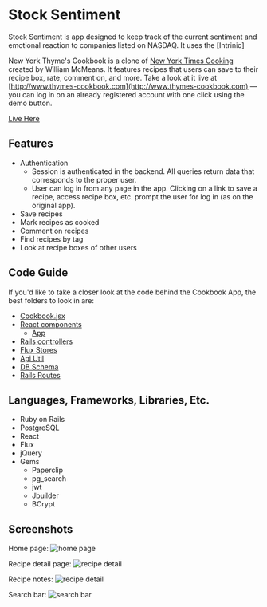 # Stock Sentiment

Stock Sentiment is app designed to keep track of the current sentiment and emotional reaction to companies listed on NASDAQ. It uses the [Intrinio]

New York Thyme's Cookbook is a clone of [New York Times Cooking](http://www.cooking.nytimes.com) created by William McMeans. It features recipes that users can save to their recipe box, rate, comment on, and more. Take a look at it live at [http://www.thymes-cookbook.com](http://www.thymes-cookbook.com) — you can log in on an already registered account with one click using the demo button.

[Live Here][live]

[live]: http://www.thymes-cookbook.com

## Features

* Authentication
  * Session is authenticated in the backend. All queries return data that corresponds to the proper user.
  * User can log in from any page in the app. Clicking on a link to save a recipe, access recipe box, etc. prompt the user for log in (as on the original app).
* Save recipes
* Mark recipes as cooked
* Comment on recipes
* Find recipes by tag
* Look at recipe boxes of other users

## Code Guide

If you'd like to take a closer look at the code behind the Cookbook App, the best folders to look in are:

* [Cookbook.jsx](./frontend/Cookbook.jsx)
* [React components](./frontend/components)
  * [App](./frontend/components/app.jsx)
* [Rails controllers](./app/controllers/api)
* [Flux Stores](./frontend/stores)
* [Api Util](./frontend/util/api_util.js)
* [DB Schema](./db/schema.rb)
* [Rails Routes](./config/routes.rb)

## Languages, Frameworks, Libraries, Etc.

* Ruby on Rails
* PostgreSQL
* React
* Flux
* jQuery
* Gems
  * Paperclip
  * pg_search
  * jwt
  * Jbuilder
  * BCrypt

## Screenshots

Home page:
![home page](./screenshots/homepage.jpg)

Recipe detail page:
![recipe detail](./screenshots/recipe-detail.jpg)

Recipe notes:
![recipe detail](./screenshots/comments.jpg)

Search bar:
![search bar](./screenshots/search.jpg)
